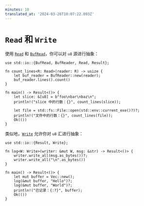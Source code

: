 ```yaml
---
minutes: 10
translated_at: '2024-03-26T10:07:22.093Z'
---
```


# `Read` 和 `Write`

使用 [`Read`][1] 和 [`BufRead`][2]，你可以对 `u8` 源进行抽象：

```rust,editable
use std::io::{BufRead, BufReader, Read, Result};

fn count_lines<R: Read>(reader: R) -> usize {
    let buf_reader = BufReader::new(reader);
    buf_reader.lines().count()
}

fn main() -> Result<()> {
    let slice: &[u8] = b"foo\nbar\nbaz\n";
    println!("slice 中的行数：{}", count_lines(slice));

    let file = std::fs::File::open(std::env::current_exe()?)?;
    println!("文件中的行数：{}", count_lines(file));
    Ok(())
}
```

类似地，[`Write`][3] 允许你对 `u8` 汇进行抽象：

```rust,editable
use std::io::{Result, Write};

fn log<W: Write>(writer: &mut W, msg: &str) -> Result<()> {
    writer.write_all(msg.as_bytes())?;
    writer.write_all("\n".as_bytes())
}

fn main() -> Result<()> {
    let mut buffer = Vec::new();
    log(&mut buffer, "Hello")?;
    log(&mut buffer, "World")?;
    println!("已记录：{:?}", buffer);
    Ok(())
}
```

[1]: https://doc.rust-lang.org/std/io/trait.Read.html
[2]: https://doc.rust-lang.org/std/io/trait.BufRead.html
[3]: https://doc.rust-lang.org/std/io/trait.Write.html
